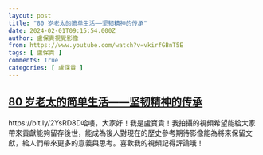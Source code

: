 ```yaml
---
layout: post
title: "80 岁老太的简单生活——坚韧精神的传承"
date: 2024-02-01T09:15:54.000Z
author: 盧保貴視覺影像
from: https://www.youtube.com/watch?v=vkirfGBnT5E
tags: [ 盧保貴 ]
comments: True
categories: [ 盧保貴 ]
---
```

<!--1706778954000-->
[80 岁老太的简单生活——坚韧精神的传承](https://www.youtube.com/watch?v=vkirfGBnT5E)
------

<div>
https://bit.ly/2YsRD8D哈嘍，大家好！我是盧寶貴！我拍攝的視頻希望能給大家帶來貢獻能夠留存後世，能成為後人對現在的歷史參考期待影像能為將來保留文獻，給人們帶來更多的意義與思考。喜歡我的視頻記得評論哦！
</div>
